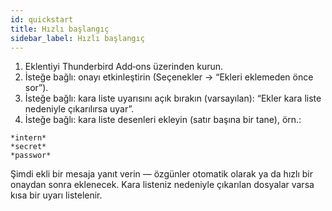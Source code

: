 ```yaml
---
id: quickstart
title: Hızlı başlangıç
sidebar_label: Hızlı başlangıç
---
```


1. Eklentiyi Thunderbird Add‑ons üzerinden kurun.
2. İsteğe bağlı: onayı etkinleştirin (Seçenekler → “Ekleri eklemeden önce sor”).
3. İsteğe bağlı: kara liste uyarısını açık bırakın (varsayılan): “Ekler kara liste nedeniyle çıkarılırsa uyar”.
4. İsteğe bağlı: kara liste desenleri ekleyin (satır başına bir tane), örn.:

```
*intern*
*secret*
*passwor*
```

Şimdi ekli bir mesaja yanıt verin — özgünler otomatik olarak ya da hızlı bir onaydan sonra eklenecek. Kara listeniz nedeniyle çıkarılan dosyalar varsa kısa bir uyarı listelenir.
